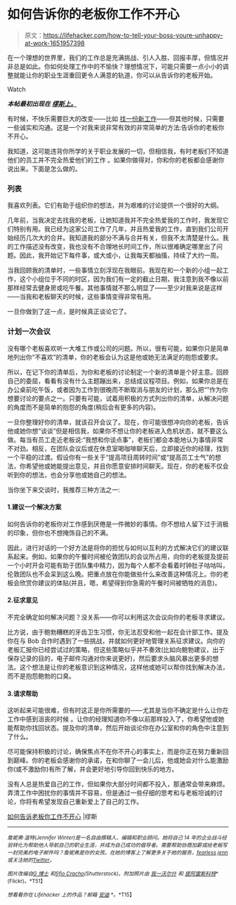 # 如何告诉你的老板你工作不开心

> 原文：<https://lifehacker.com/how-to-tell-your-boss-youre-unhappy-at-work-1651957398>

在一个理想的世界里，我们的工作总是充满挑战、引人入胜、回报丰厚，但情况并非总是如此。你如何处理工作中的不愉快？理想情况下，可能只需要一点小小的调整就能让你的职业生涯重回更令人满意的轨道，你可以从告诉你的老板开始。

Watch

***本帖最初出现在*** [***缪斯上。***](https://www.themuse.com/advice/how-to-tell-your-boss-youre-not-happy-at-work)

有时候，不快乐需要巨大的改变——比如 [找一份新工作](https://www.themuse.com/advice/got-the-sunday-blues-7-signs-its-time-to-leave-your-job?ref=search)——但其他时候，只需要一些诚实和沟通。这是一个对我来说非常有效的非常简单的方法:告诉你的老板你不开心。

我知道，这可能违背你所学的关于职业发展的一切，但相信我，有时老板们不知道他们的员工并不完全热爱他们的工作 。如果你做得对，你和你的老板都会感谢你说出来。下面是怎么做的。

### 列表

我喜欢列表。它们有助于组织你的想法，并为艰难的讨论提供一个很好的大纲。

几年前，当我决定去找我的老板，让她知道我并不完全热爱我的工作时，我发现它们特别有用。我已经为这家公司工作了几年，并且热爱我的工作，直到我们公司开始经历几次大的合并。我知道我的部分不满与合并有关，但我不太清楚是什么。我的工作描述没有改变，我也没有不合理地长时间工作，所以很难确定哪里出了问题。因此，我开始记下每件事，或大或小，让我每天都抽搐，持续了大约一周。

当我回顾我的清单时，一些事情立刻浮现在我眼前。我现在和一个新的小组一起工作，这个小组位于不同的时区，因为我们有一定的截止日期，我注意到我不像以前那样经常去健身房或吃午餐。其他事情就不那么明显了——至少对我来说是这样——当我和老板聊天的时候，这些事情变得非常有用。

一旦你做到了这一点，是时候真正谈论它了。

### 计划一次会议

没有哪个老板喜欢听一大堆工作或公司的问题。所以，很有可能，如果你只是简单地列出你“不喜欢”的清单，你的老板会认为这是他或她无法满足的抱怨或要求。

所以，在记下你的清单后，为你和老板的讨论制定一个新的清单是个好主意。回顾自己的委屈，看看有没有什么主题蹦出来，总结成议程项目。例如，如果你总是在办公桌前吃午饭，或者因为工作到很晚而不断取消与朋友的计划，那么把“”作为你想要讨论的要点之一。只要有可能，试着用积极的方式列出你的清单，从解决问题的角度而不是简单的抱怨的角度(稍后会有更多的内容)。

一旦你整理好你的清单，就该召开会议了。现在，你可能很想冲向你的老板，告诉他或她你想“谈谈”但是相信我，如果你不想让你的老板进入危机状态，就不要这么做。每当有员工走近老板说:“我想和你谈点事”，老板们都会本能地认为事情非常不对劲。相反，在团队会议后或在休息室喝咖啡聊天后，立即接近你的经理，找到一个平稳的过渡。假设你有一些关于“提高项目周转时间”或“提高员工士气”的想法，你希望他或她能提出意见，并且你愿意安排时间聊天。现在，你的老板不仅会听到你的想法，也会分享他或她自己的想法。

当你坐下来交谈时，我推荐三种方法之一:

#### 1.建议一个解决方案

如何告诉你的老板你对工作感到厌倦是一件微妙的事情。你不想给人留下过于消极的印象，但你也不想掩饰自己的不满。

因此，进行对话的一个好方法是将你的担忧与如何以互利的方式解决它们的建议联系起来。例如，如果你的午餐时间被伦敦团队的会议所占用，向你的老板提及提前一个小时开会可能有助于团队集中精力，因为每个人都不会看着时钟肚子咕咕叫，伦敦团队也不会呆到这么晚。把重点放在你能做些什么来改善这种情况上。你的老板会欣赏你建议的体贴(并且，嗯，希望得到你急需的午餐时间被牺牲的消息)。

#### 2.征求意见

不完全确定如何解决问题？没关系——你可以利用这次会议向你的老板寻求建议。

比方说，由于鲍勃糟糕的牙齿卫生习惯，你无法忍受和他一起在会计部工作。提及你在与 Bob 合作时遇到了一些挑战，并就如何更好地管理关系征求建议。向你的老板汇报你已经尝试过的策略，但这些策略似乎并不奏效(比如向鲍勃建议，出于保存记录的目的，电子邮件沟通对你来说更好)，然后要求头脑风暴出更多的想法。这个想法是让你的老板意识到这种情况，这样他或她可以帮你找到解决办法，而不是抱怨鲍勃的口臭。

#### 3.请求帮助

这听起来可能很难，但有时这正是你所需要的——尤其是当你不确定是什么让你在工作中感到沮丧的时候 。让你的经理知道你不像以前那样投入了，你希望他或她能帮助你找回状态。提及你的清单，然后开始谈论你在办公室和你的角色中注意到了什么。

尽可能保持积极的讨论，确保焦点不在你不开心的事实上，而是你正在努力重新回到巅峰。你的老板会感谢你的承诺，在和你聊了一会儿后，他或她会对什么能激励你(或不激励你)有所了解，并会更好地引导你回到快乐的地方。

没有人总是热爱自己的工作，但如果你大部分时间都不投入，那通常会带来麻烦。弄清工作中困扰你的事情并不容易，但是通过一些仔细的思考和与老板坦诚的讨论，你将有希望发现自己重新爱上了自己的工作。

[如何告诉老板你工作不开心](https://www.themuse.com/advice/how-to-tell-your-boss-youre-not-happy-at-work) |缪斯

* * *

<small>*詹妮弗·温特(Jennifer Winter)是一名自由撰稿人、编辑和职业顾问。她将自己 14 年的企业战斗经验转化为帮助他人导航自己的职业生涯，并成为自己成功的倡导者。需要帮助协商加薪或给老板写一封完美的电子邮件吗？詹妮弗是你的女孩。在她的博客上了解更多关于她的服务，*</small>[<small>*fearless jenn*</small>](http://www.fearlessjenn.com/hire-me/)<small>*或关注她的*</small>[<small>*Twitter*</small>](https://twitter.com/fearlessjenn)<small>*。*</small>

<small>*图片改编自*</small>[<small>*G 博士*</small>](http://www.shutterstock.com/pic.mhtml?id=144447826&src=id) <small>*和*</small>[<small>*Sfio Cracho*</small>](http://www.shutterstock.com/pic.mhtml?id=143411113&src=id)<small>*(Shutterstock)。附加照片由*</small> [<small>*我一沃尔什*</small>](https://www.flickr.com/photos/ivanwalsh/4559913319/) <small>*和*</small> [<small>*提阿雷斯科特*</small>](https://www.flickr.com/photos/tiarescott/69821764/)<small>*(Flickr)。*T51】</small>

<small>*想看看你在 Lifehacker 上的作品？邮箱*</small> [<small>*安迪*</small>](mailto:andy@lifehacker.com) <small>*。*T15】</small>